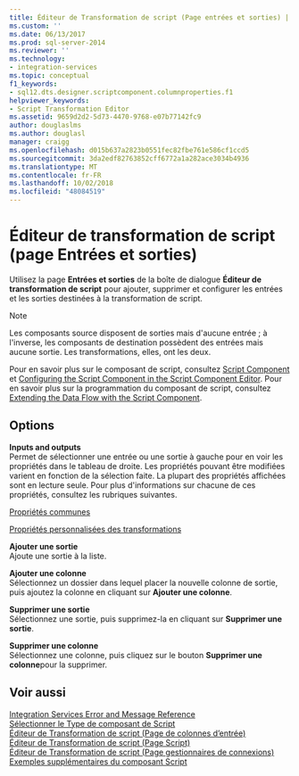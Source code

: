 ```yaml
---
title: Éditeur de Transformation de script (Page entrées et sorties) | Microsoft Docs
ms.custom: ''
ms.date: 06/13/2017
ms.prod: sql-server-2014
ms.reviewer: ''
ms.technology:
- integration-services
ms.topic: conceptual
f1_keywords:
- sql12.dts.designer.scriptcomponent.columnproperties.f1
helpviewer_keywords:
- Script Transformation Editor
ms.assetid: 9659d2d2-5d73-4470-9768-e07b77142fc9
author: douglaslms
ms.author: douglasl
manager: craigg
ms.openlocfilehash: d015b637a2823b0551fec82fbe761e586cf1ccd5
ms.sourcegitcommit: 3da2edf82763852cff6772a1a282ace3034b4936
ms.translationtype: MT
ms.contentlocale: fr-FR
ms.lasthandoff: 10/02/2018
ms.locfileid: "48084519"
---
```

# <a name="script-transformation-editor-inputs-and-outputs-page"></a>Éditeur de transformation de script (page Entrées et sorties)
  Utilisez la page **Entrées et sorties** de la boîte de dialogue **Éditeur de transformation de script** pour ajouter, supprimer et configurer les entrées et les sorties destinées à la transformation de script.  
  
> [!NOTE]  
>  Les composants source disposent de sorties mais d'aucune entrée ; à l'inverse, les composants de destination possèdent des entrées mais aucune sortie. Les transformations, elles, ont les deux.  
  
 Pour en savoir plus sur le composant de script, consultez [Script Component](data-flow/transformations/script-component.md) et [Configuring the Script Component in the Script Component Editor](extending-packages-scripting/data-flow-script-component/configuring-the-script-component-in-the-script-component-editor.md). Pour en savoir plus sur la programmation du composant de script, consultez [Extending the Data Flow with the Script Component](extending-packages-scripting/data-flow-script-component/extending-the-data-flow-with-the-script-component.md).  
  
## <a name="options"></a>Options  
 **Inputs and outputs**  
 Permet de sélectionner une entrée ou une sortie à gauche pour en voir les propriétés dans le tableau de droite. Les propriétés pouvant être modifiées varient en fonction de la sélection faite. La plupart des propriétés affichées sont en lecture seule. Pour plus d'informations sur chacune de ces propriétés, consultez les rubriques suivantes.  
  
 [Propriétés communes](../../2014/integration-services/common-properties.md)  
  
 [Propriétés personnalisées des transformations](data-flow/transformations/transformation-custom-properties.md)  
  
 **Ajouter une sortie**  
 Ajoute une sortie à la liste.  
  
 **Ajouter une colonne**  
 Sélectionnez un dossier dans lequel placer la nouvelle colonne de sortie, puis ajoutez la colonne en cliquant sur **Ajouter une colonne**.  
  
 **Supprimer une sortie**  
 Sélectionnez une sortie, puis supprimez-la en cliquant sur **Supprimer une sortie**.  
  
 **Supprimer une colonne**  
 Sélectionnez une colonne, puis cliquez sur le bouton **Supprimer une colonne**pour la supprimer.  
  
## <a name="see-also"></a>Voir aussi  
 [Integration Services Error and Message Reference](../../2014/integration-services/integration-services-error-and-message-reference.md)   
 [Sélectionner le Type de composant de Script](../../2014/integration-services/select-script-component-type.md)   
 [Éditeur de Transformation de script &#40;Page de colonnes d’entrée&#41;](../../2014/integration-services/script-transformation-editor-input-columns-page.md)   
 [Éditeur de Transformation de script &#40;Page Script&#41;](../../2014/integration-services/script-transformation-editor-script-page.md)   
 [Éditeur de Transformation de script &#40;Page gestionnaires de connexions&#41;](../../2014/integration-services/script-transformation-editor-connection-managers-page.md)   
 [Exemples supplémentaires du composant Script](extending-packages-scripting-data-flow-script-component-examples/additional-script-component-examples.md)  
  
  
